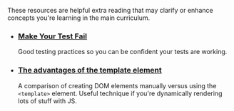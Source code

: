 These resources are helpful extra reading that may clarify or enhance concepts you're learning in the main curriculum.

- ### [Make Your Test Fail](https://kentcdodds.com/blog/make-your-test-fail)
  Good testing practices so you can be confident your tests are working.
- ### [The advantages of the template element](https://codepen.io/oliverjam/pen/yLNEOQO?editors=1010)
  A comparison of creating DOM elements manually versus using the `<template>` element. Useful technique if you're dynamically rendering lots of stuff with JS.
